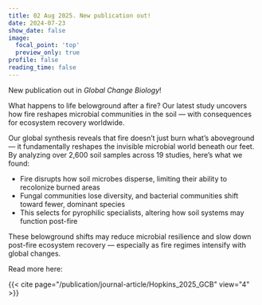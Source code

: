 ```yaml
---
title: 02 Aug 2025. New publication out!
date: 2024-07-23
show_date: false
image:
  focal_point: 'top'
  preview_only: true
profile: false
reading_time: false
---
```


New publication out in *Global Change Biology*!

<!--more-->

What happens to life belowground after a fire? Our latest study uncovers how fire reshapes microbial communities in the soil — with consequences for ecosystem recovery worldwide.

Our global synthesis reveals that fire doesn’t just burn what’s aboveground — it fundamentally reshapes the invisible microbial world beneath our feet. By analyzing over 2,600 soil samples across 19 studies, here’s what we found:

* Fire disrupts how soil microbes disperse, limiting their ability to recolonize burned areas
* Fungal communities lose diversity, and bacterial communities shift toward fewer, dominant species
* This selects for pyrophilic specialists, altering how soil systems may function post-fire

These belowground shifts may reduce microbial resilience and slow down post-fire ecosystem recovery — especially as fire regimes intensify with global changes.

Read more here:

{{< cite page="/publication/journal-article/Hopkins_2025_GCB" view="4" >}}
